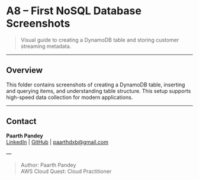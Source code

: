 # A8 – First NoSQL Database Screenshots

> Visual guide to creating a DynamoDB table and storing customer streaming metadata.

---

## Overview

This folder contains screenshots of creating a DynamoDB table, inserting and querying items, and understanding table structure. This setup supports high-speed data collection for modern applications.

---

## Contact

**Paarth Pandey**  
[LinkedIn](https://www.linkedin.com/in/paarth-pandey-13779529b/) | [GitHub](https://github.com/paarthpandey10) | paarthdxb@gmail.com

—
> Author: Paarth Pandey  
> AWS Cloud Quest: Cloud Practitioner
